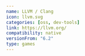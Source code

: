```yaml
---
name: LLVM / Clang
icon: llvm.svg
categories: [oss, dev-tools]
link: https://llvm.org/
compatibility: native
versionFrom: "6.2"
type: games
---
```

